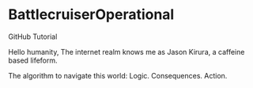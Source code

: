 # BattlecruiserOperational
GitHub Tutorial

Hello humanity,
The internet realm knows me as Jason Kirura, a caffeine based lifeform.

The algorithm to navigate this world:
Logic.
Consequences.
Action.
